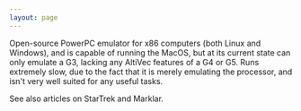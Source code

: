 ```yaml
---
layout: page
---
```


Open-source PowerPC emulator for x86 computers (both Linux and Windows), and is capable of running the MacOS, but at its current state can only emulate a G3, lacking any AltiVec features of a G4 or G5. Runs extremely slow, due to the fact that it is merely emulating the processor, and isn't very well suited for any useful tasks.

See also articles on StarTrek and Marklar.
